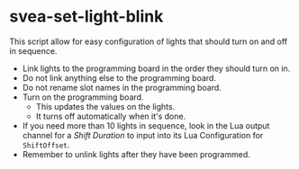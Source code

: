 # svea-set-light-blink

This script allow for easy configuration of lights that should turn on and off in sequence.

- Link lights to the programming board in the order they should turn on in. 
- Do not link anything else to the programming board.
- Do not rename slot names in the programming board. 
- Turn on the programming board.
  - This updates the values on the lights.
  - It turns off automatically when it's done.
- If you need more than 10 lights in sequence, look in the Lua output channel for a _Shift Duration_ to input into its Lua Configuration for `ShiftOffset`.
- Remember to unlink lights after they have been programmed.